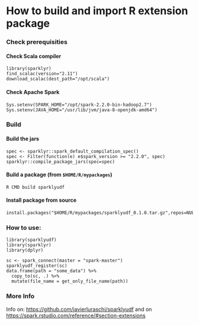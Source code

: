 
# How to build and import R extension package 

### Check prerequisities 

#### Check Scala compiler

```{r}
library(sparklyr)
find_scalac(version="2.11")
download_scalac(dest_path="/opt/scala")
```

#### Check Apache Spark

```{r}
Sys.setenv(SPARK_HOME="/opt/spark-2.2.0-bin-hadoop2.7")
Sys.setenv(JAVA_HOME="/usr/lib/jvm/java-8-openjdk-amd64")
```

### Build

#### Build the jars
```{r}
spec <- sparklyr::spark_default_compilation_spec()
spec <- Filter(function(e) e$spark_version >= "2.2.0", spec)
sparklyr::compile_package_jars(spec=spec)
```
#### Build a package (from `$HOME/R/mypackages`)

```{bash}
R CMD build sparklyudf
```

#### Install package from source
```{r}
install.packages("$HOME/R/mypackages/sparklyudf_0.1.0.tar.gz",repos=NULL,type="source")
```

### How to use:

```{r}
library(sparklyudf)
library(sparklyr)
library(dplyr)

sc <- spark_connect(master = "spark-master")
sparklyudf_register(sc)
data.frame(path = "some_data") %>%
  copy_to(sc, .) %>%
  mutate(file_name = get_only_file_name(path))
```



### More Info

Info on:  https://github.com/javierluraschi/sparklyudf
and on https://spark.rstudio.com/reference/#section-extensions
